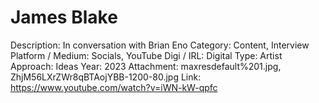 # James Blake

Description: In conversation with Brian Eno 
Category: Content, Interview
Platform / Medium: Socials, YouTube
Digi / IRL: Digital
Type: Artist
Approach: Ideas
Year: 2023
Attachment: maxresdefault%201.jpg, ZhjM56LXrZWr8qBTAojYBB-1200-80.jpg
Link: https://www.youtube.com/watch?v=iWN-kW-qpfc